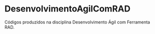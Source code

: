 # DesenvolvimentoAgilComRAD
 Códigos produzidos na disciplina Desenvolvimento Ágil com Ferramenta RAD.
